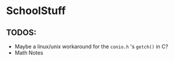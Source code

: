 # SchoolStuff

## TODOS:

- Maybe a linux/unix workaround for the `conio.h` 's `getch()` in C?
- Math Notes


